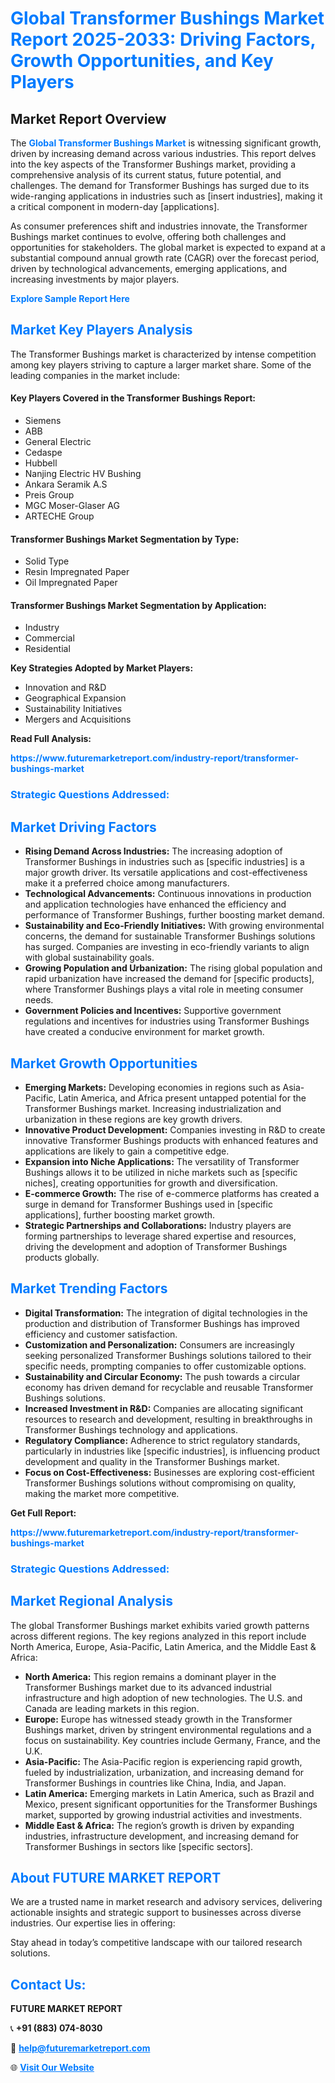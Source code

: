 <h1 style="color: #007BFF;">Global Transformer Bushings Market Report 2025-2033: Driving Factors, Growth Opportunities, and Key Players</h1>

<section id="overview">
<h2>Market Report Overview</h2>
<p>The <a href="https://www.futuremarketreport.com/industry-report/transformer-bushings-market" style="color: #007BFF; text-decoration: none;"><strong>Global Transformer Bushings Market</strong></a> is witnessing significant growth, driven by increasing demand across various industries. This report delves into the key aspects of the Transformer Bushings market, providing a comprehensive analysis of its current status, future potential, and challenges. The demand for Transformer Bushings has surged due to its wide-ranging applications in industries such as [insert industries], making it a critical component in modern-day [applications].</p>
<p>As consumer preferences shift and industries innovate, the Transformer Bushings market continues to evolve, offering both challenges and opportunities for stakeholders. The global market is expected to expand at a substantial compound annual growth rate (CAGR) over the forecast period, driven by technological advancements, emerging applications, and increasing investments by major players.</p>
</section>

<section id="overview">
<p><a href="https://www.futuremarketreport.com/request-sample/reportId=28327" style="color: #007BFF; text-decoration: none;"><strong>Explore Sample Report Here</strong></a></p>
</section>

<section id="key-players">
<h2 style="color: #007BFF;">Market Key Players Analysis</h2>
<p>The Transformer Bushings market is characterized by intense competition among key players striving to capture a larger market share. Some of the leading companies in the market include:</p>
<h4>Key Players Covered in the Transformer Bushings Report:</h4>
<ul><li>Siemens</li><li>ABB</li><li>General Electric</li><li>Cedaspe</li><li>Hubbell</li><li>Nanjing Electric HV Bushing</li><li>Ankara Seramik A.S</li><li>Preis Group</li><li>MGC Moser-Glaser AG</li><li>ARTECHE Group</li></ul>
<h4>Transformer Bushings Market Segmentation by Type:</h4>
<ul><li>Solid Type</li><li>Resin Impregnated Paper</li><li>Oil Impregnated Paper</li></ul>

<h4>Transformer Bushings Market Segmentation by Application:</h4>
<ul><li>Industry</li><li>Commercial</li><li>Residential</li></ul>
<p><strong>Key Strategies Adopted by Market Players:</strong></p>
<ul>
<li>Innovation and R&D</li>
<li>Geographical Expansion</li>
<li>Sustainability Initiatives</li>
<li>Mergers and Acquisitions</li>
</ul>
</section>

<section>
<p><strong>Read Full Analysis: </strong></p><a href="https://www.futuremarketreport.com/industry-report/transformer-bushings-market" style="color: #007BFF; text-decoration: none;"><strong>https://www.futuremarketreport.com/industry-report/transformer-bushings-market</strong></a>
<h3 style="color: #007BFF;">Strategic Questions Addressed:</h3>
</section>

<section id="driving-factors">
<h2 style="color: #007BFF;">Market Driving Factors</h2>
<ul>
<li><strong>Rising Demand Across Industries:</strong> The increasing adoption of Transformer Bushings in industries such as [specific industries] is a major growth driver. Its versatile applications and cost-effectiveness make it a preferred choice among manufacturers.</li>
<li><strong>Technological Advancements:</strong> Continuous innovations in production and application technologies have enhanced the efficiency and performance of Transformer Bushings, further boosting market demand.</li>
<li><strong>Sustainability and Eco-Friendly Initiatives:</strong> With growing environmental concerns, the demand for sustainable Transformer Bushings solutions has surged. Companies are investing in eco-friendly variants to align with global sustainability goals.</li>
<li><strong>Growing Population and Urbanization:</strong> The rising global population and rapid urbanization have increased the demand for [specific products], where Transformer Bushings plays a vital role in meeting consumer needs.</li>
<li><strong>Government Policies and Incentives:</strong> Supportive government regulations and incentives for industries using Transformer Bushings have created a conducive environment for market growth.</li>
</ul>
</section>

<section id="growth-opportunities">
<h2 style="color: #007BFF;">Market Growth Opportunities</h2>
<ul>
<li><strong>Emerging Markets:</strong> Developing economies in regions such as Asia-Pacific, Latin America, and Africa present untapped potential for the Transformer Bushings market. Increasing industrialization and urbanization in these regions are key growth drivers.</li>
<li><strong>Innovative Product Development:</strong> Companies investing in R&D to create innovative Transformer Bushings products with enhanced features and applications are likely to gain a competitive edge.</li>
<li><strong>Expansion into Niche Applications:</strong> The versatility of Transformer Bushings allows it to be utilized in niche markets such as [specific niches], creating opportunities for growth and diversification.</li>
<li><strong>E-commerce Growth:</strong> The rise of e-commerce platforms has created a surge in demand for Transformer Bushings used in [specific applications], further boosting market growth.</li>
<li><strong>Strategic Partnerships and Collaborations:</strong> Industry players are forming partnerships to leverage shared expertise and resources, driving the development and adoption of Transformer Bushings products globally.</li>
</ul>
</section>

<section id="trending-factors">
<h2 style="color: #007BFF;">Market Trending Factors</h2>
<ul>
<li><strong>Digital Transformation:</strong> The integration of digital technologies in the production and distribution of Transformer Bushings has improved efficiency and customer satisfaction.</li>
<li><strong>Customization and Personalization:</strong> Consumers are increasingly seeking personalized Transformer Bushings solutions tailored to their specific needs, prompting companies to offer customizable options.</li>
<li><strong>Sustainability and Circular Economy:</strong> The push towards a circular economy has driven demand for recyclable and reusable Transformer Bushings solutions.</li>
<li><strong>Increased Investment in R&D:</strong> Companies are allocating significant resources to research and development, resulting in breakthroughs in Transformer Bushings technology and applications.</li>
<li><strong>Regulatory Compliance:</strong> Adherence to strict regulatory standards, particularly in industries like [specific industries], is influencing product development and quality in the Transformer Bushings market.</li>
<li><strong>Focus on Cost-Effectiveness:</strong> Businesses are exploring cost-efficient Transformer Bushings solutions without compromising on quality, making the market more competitive.</li>
</ul>
</section>

<section>
<p><strong>Get Full Report: </strong></p><a href="https://www.futuremarketreport.com/industry-report/transformer-bushings-market" style="color: #007BFF; text-decoration: none;"><strong>https://www.futuremarketreport.com/industry-report/transformer-bushings-market</strong></a>
<h3 style="color: #007BFF;">Strategic Questions Addressed:</h3>
</section>


<section id="regional-analysis">
<h2 style="color: #007BFF;">Market Regional Analysis</h2>
<p>The global Transformer Bushings market exhibits varied growth patterns across different regions. The key regions analyzed in this report include North America, Europe, Asia-Pacific, Latin America, and the Middle East & Africa:</p>
<ul>
<li><strong>North America:</strong> This region remains a dominant player in the Transformer Bushings market due to its advanced industrial infrastructure and high adoption of new technologies. The U.S. and Canada are leading markets in this region.</li>
<li><strong>Europe:</strong> Europe has witnessed steady growth in the Transformer Bushings market, driven by stringent environmental regulations and a focus on sustainability. Key countries include Germany, France, and the U.K.</li>
<li><strong>Asia-Pacific:</strong> The Asia-Pacific region is experiencing rapid growth, fueled by industrialization, urbanization, and increasing demand for Transformer Bushings in countries like China, India, and Japan.</li>
<li><strong>Latin America:</strong> Emerging markets in Latin America, such as Brazil and Mexico, present significant opportunities for the Transformer Bushings market, supported by growing industrial activities and investments.</li>
<li><strong>Middle East & Africa:</strong> The region’s growth is driven by expanding industries, infrastructure development, and increasing demand for Transformer Bushings in sectors like [specific sectors].</li>
</ul>
</section>

<footer>
<h2 style="color: #007BFF;">About FUTURE MARKET REPORT</h2>
<p>We are a trusted name in market research and advisory services, delivering actionable insights and strategic support to businesses across diverse industries. Our expertise lies in offering:</p>

<p>Stay ahead in today’s competitive landscape with our tailored research solutions.</p>

<h2 style="color: #007BFF;">Contact Us:</h2>
<p><strong>FUTURE MARKET REPORT</strong></p>
<p>📞 <strong>+91 (883) 074-8030</strong></p>
<p>📧 <strong><a href="mailto:help@futuremarketreport.com" style="color: #007BFF;">help@futuremarketreport.com</a></strong></p>
<p>🌐 <strong><a href="https://www.futuremarketreport.com/" style="color: #007BFF;">Visit Our Website</a></strong></p>
</footer>